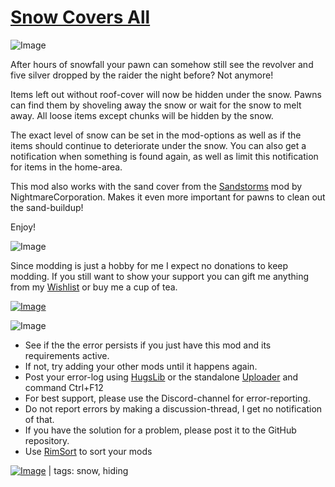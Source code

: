 # [Snow Covers All](https://steamcommunity.com/sharedfiles/filedetails/?id=3380299912)

![Image](https://i.imgur.com/iCj5o7O.png)

After hours of snowfall your pawn can somehow still see the revolver and five silver dropped by the raider the night before?
Not anymore!

Items left out without roof-cover will now be hidden under the snow.
Pawns can find them by shoveling away the snow or wait for the snow to melt away.
All loose items except chunks will be hidden by the snow.

The exact level of snow can be set in the mod-options as well as if the items should continue to deteriorate under the snow.
You can also get a notification when something is found again, as well as limit this notification for items in the home-area.

This mod also works with the sand cover from the [Sandstorms](https://steamcommunity.com/sharedfiles/filedetails/?id=2967158643) mod by NightmareCorporation. Makes it even more important for pawns to clean out the sand-buildup!

Enjoy!

![Image](https://i.imgur.com/Ds0rBAD.png)

Since modding is just a hobby for me I expect no donations to keep modding. If you still want to show your support you can gift me anything from my [Wishlist](https://store.steampowered.com/wishlist/id/Mlie) or buy me a cup of tea.

[![Image](https://i.imgur.com/VWG0yff.png)](https://ko-fi.com/G2G55DDYD)

![Image](https://i.imgur.com/5xwDG6H.png)



-  See if the the error persists if you just have this mod and its requirements active.
-  If not, try adding your other mods until it happens again.
-  Post your error-log using [HugsLib](https://steamcommunity.com/workshop/filedetails/?id=818773962) or the standalone [Uploader](https://steamcommunity.com/sharedfiles/filedetails/?id=2873415404) and command Ctrl+F12
-  For best support, please use the Discord-channel for error-reporting.
-  Do not report errors by making a discussion-thread, I get no notification of that.
-  If you have the solution for a problem, please post it to the GitHub repository.
-  Use [RimSort](https://github.com/RimSort/RimSort/releases/latest) to sort your mods

 

[![Image](https://img.shields.io/github/v/release/emipa606/SnowCoversAll?label=latest%20version&style=plastic&labelColor=0070cd&color=white)](https://steamcommunity.com/sharedfiles/filedetails/changelog/3380299912) | tags: snow,  hiding
